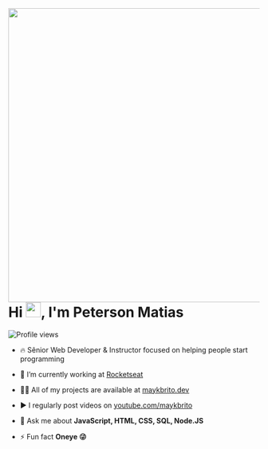 

<!--
**Petersonmatias/Petersonmatias** is a ✨ _special_ ✨ repository because its `README.md` (this file) appears on your GitHub profile.

Here are some ideas to get you started:


-->
<img align="right" height="590em" src="https://github.com/Petersonmatias/cracha-nlw/issues/1#issue-1040359868"/>
<h1 align="left">Hi <img src="https://raw.githubusercontent.com/kaueMarques/kaueMarques/master/hi.gif" width="30px">, I'm Peterson Matias</h1>
<p align="left"> <img src="https://komarev.com/ghpvc/?username=maykbrito&color=yellow" alt="Profile views" /> </p>

- 🔥 Sênior Web Developer & Instructor focused on helping people start programming 

- 🔭 I’m currently working at [Rocketseat](https://github.com/Rocketseat)

- 👨‍💻 All of my projects are available at [maykbrito.dev](https://maykbrito.dev)

- ▶️ I regularly post videos on [youtube.com/maykbrito](https://youtube.com/maykbrito)

- 💬 Ask me about **JavaScript, HTML, CSS, SQL, Node.JS**

- ⚡ Fun fact **Oneye 😜**

<br><br>
